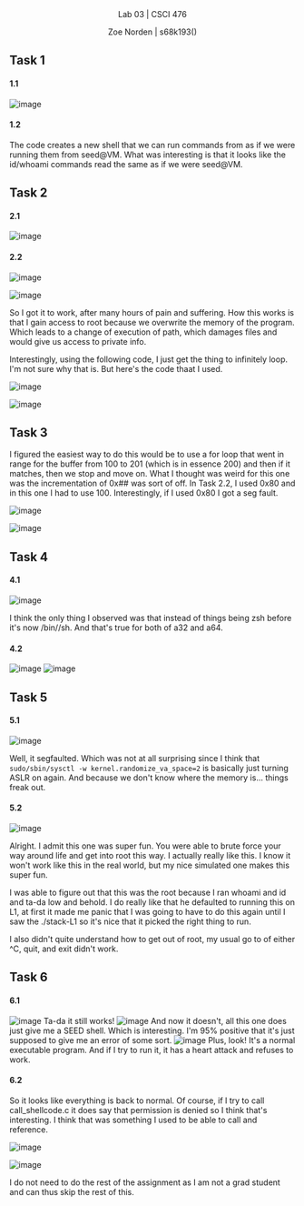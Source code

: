 
<div align="center">Lab 03 | CSCI 476
  
Zoe Norden | s68k193() 
</div>


## Task 1


#### 1.1

![image](https://github.com/znorden17/csci-476-594-spring2021-private/blob/main/lab03/screenshots/task1.1.png)

#### 1.2

The code creates a new shell that we can run commands from as if we were running them from seed@VM. What was interesting is that it looks like the id/whoami commands read the same as if we were seed@VM.

## Task 2


#### 2.1

![image](https://github.com/znorden17/csci-476-594-spring2021-private/blob/main/lab03/screenshots/task2.1.png)

#### 2.2

![image](https://github.com/znorden17/csci-476-594-spring2021-private/blob/main/lab03/screenshots/task2.2.0.png)

![image](https://github.com/znorden17/csci-476-594-spring2021-private/blob/main/lab03/screenshots/task2.2.2.png)


So I got it to work, after many hours of pain and suffering. How this works is that I gain access to root because we overwrite the memory of the program. Which leads to a change of execution of path, which damages files and would give us access to private info. 

Interestingly, using the following code, I just get the thing to infinitely loop. I'm not sure why that is. But here's the code thaat I used. 

![image](https://github.com/znorden17/csci-476-594-spring2021-private/blob/main/lab03/screenshots/task2.2.1.png)

![image](https://github.com/znorden17/csci-476-594-spring2021-private/blob/main/lab03/screenshots/task2.2.3.png)

## Task 3

I figured the easiest way to do this would be to use a for loop that went in range for the buffer from 100 to 201 (which is in essence 200) and then if it matches, then we stop and move on. What I thought was weird for this one was the incrementation of 0x## was sort of off. In Task 2.2, I used 0x80 and in this one I had to use 100. Interestingly, if I used 0x80 I got a seg fault. 

![image](https://github.com/znorden17/csci-476-594-spring2021-private/blob/main/lab03/screenshots/task3.1.png)

![image](https://github.com/znorden17/csci-476-594-spring2021-private/blob/main/lab03/screenshots/task3.2.png)

## Task 4

#### 4.1
![image](https://github.com/znorden17/csci-476-594-spring2021-private/blob/main/lab03/screenshots/task4.1.png)


I think the only thing I observed was that instead of things being zsh before it's now /bin//sh. And that's true for both of a32 and a64. 

#### 4.2
![image](https://github.com/znorden17/csci-476-594-spring2021-private/blob/main/lab03/screenshots/task4.2.png)
![image](https://github.com/znorden17/csci-476-594-spring2021-private/blob/main/lab03/screenshots/task4.3.png)

## Task 5


#### 5.1

![image](https://github.com/znorden17/csci-476-594-spring2021-private/blob/main/lab03/screenshots/task5.1.png)

Well, it segfaulted. Which was not at all surprising since I think that
`sudo/sbin/sysctl -w kernel.randomize_va_space=2`
is basically just turning ASLR on again. And because we don't know where the memory is... things freak out. 

#### 5.2

![image](https://github.com/znorden17/csci-476-594-spring2021-private/blob/main/lab03/screenshots/task5.2.png)

Alright. I admit this one was super fun. You were able to brute force your way around life and get into root this way. I actually really like this. I know it won't work like this in the real world, but my nice simulated one makes this super fun. 

I was able to figure out that this was the root because I ran whoami and id and ta-da low and behold. I do really like that he defaulted to running this on L1, at first it made me panic that I was going to have to do this again until I saw the ./stack-L1 so it's nice that it picked the right thing to run. 

I also didn't quite understand how to get out of root, my usual go to of either ^C, quit, and exit didn't work. 


## Task 6

#### 6.1

![image](https://github.com/znorden17/csci-476-594-spring2021-private/blob/main/lab03/screenshots/task2.2.0.png)
Ta-da it still works!
![image](https://github.com/znorden17/csci-476-594-spring2021-private/blob/main/lab03/screenshots/task6.1.png)
And now it doesn't, all this one does just give me a SEED shell. Which is interesting. I'm 95% positive that it's just supposed to give me an error of some sort. 
![image](https://github.com/znorden17/csci-476-594-spring2021-private/blob/main/lab03/screenshots/task6.2.png)
Plus, look! It's a normal executable program. And if I try to run it, it has a heart attack and refuses to work. 


#### 6.2
So it looks like everything is back to normal. Of course, if I try to call  call_shellcode.c it does say that permission is denied so I think that's interesting. I think that was something I used to be able to call and reference. 

![image](https://github.com/znorden17/csci-476-594-spring2021-private/blob/main/lab03/screenshots/task6.3.png)

![image](https://github.com/znorden17/csci-476-594-spring2021-private/blob/main/lab03/screenshots/task6.4.png)


I do not need to do the rest of the assignment as I am not a grad student and can thus skip the rest of this. 



